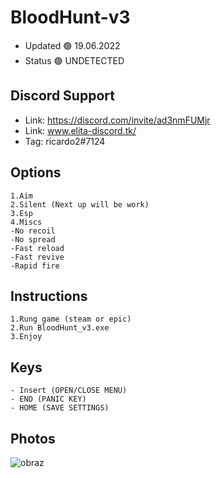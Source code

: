 # BloodHunt-v3 

- Updated 🟢 19.06.2022
- Status 🟢 UNDETECTED

## Discord Support 

- Link: https://discord.com/invite/ad3nmFUMjr
- Link: www.elita-discord.tk/
- Tag: ricardo2#7124

## Options
```
1.Aim
2.Silent (Next up will be work)
3.Esp
4.Miscs
-No recoil
-No spread
-Fast reload
-Fast revive
-Rapid fire
```

## Instructions
```
1.Rung game (steam or epic)
2.Run BloodHunt_v3.exe
3.Enjoy 
```

## Keys
```
- Insert (OPEN/CLOSE MENU) 
- END (PANIC KEY)
- HOME (SAVE SETTINGS)
```

## Photos
![obraz](https://user-images.githubusercontent.com/39122430/174461294-1446013b-da9b-4398-9257-0661fb1045fc.png)
